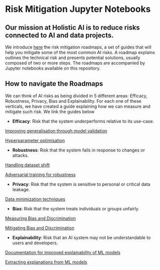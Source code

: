 # Risk Mitigation Jupyter Notebooks

## Our mission at Holistic AI is to reduce risks connected to AI and data projects.

We introduce [here](https://holisticai.gitbook.io/roadmaps-for-risk-mitigation/#how-to-navigate-the-roadmaps) the risk mitigation roadmaps, a set of guides
that will help you mitigate some of the most common AI risks. A roadmap explains outlines the technical risk and presents potential solutions, usually 
composed of two or more steps. The roadmaps are accompanied by Jupyter notebooks available on this repository.

## How to navigate the Roadmaps

We can think of AI risks as being divided in 5 different areas: Efficacy, Robustness, Privacy, Bias and Explainability. For each one of these verticals, we
have created a guide explaining how we can measure and mitigate such risk. We link the guides below

* **Efficacy**: Risk that the system underperforms relative to its use-case.

[Improving generalisation through model validation](https://holisticai.gitbook.io/roadmaps-for-risk-mitigation/mitigation-roadmaps/improving-generalization-through-model-validation)

[Hyperparameter optimisation](https://holisticai.gitbook.io/roadmaps-for-risk-mitigation/mitigation-roadmaps/hyperparameter-optimisation)

* **Robustness**: Risk that the system fails in response to changes or attacks.

[Handling dataset shift](https://holisticai.gitbook.io/roadmaps-for-risk-mitigation/mitigation-roadmaps/handling-dataset-shift)

[Adversarial training for robustness](https://holisticai.gitbook.io/roadmaps-for-risk-mitigation/mitigation-roadmaps/adversarial-training-for-robustness)

* **Privacy**: Risk that the system is sensitive to personal or critical data leakage.

[Data minimization techniques](https://holisticai.gitbook.io/roadmaps-for-risk-mitigation/mitigation-roadmaps/data-minimization-techniques)

* **Bias**: Risk that the system treats individuals or groups unfairly.

[Measuring Bias and Discrimination](https://holisticai.gitbook.io/roadmaps-for-risk-mitigation/mitigation-roadmaps/measuring-bias-and-discrimination)

[Mitigating Bias and Discrimination](https://holisticai.gitbook.io/roadmaps-for-risk-mitigation/mitigation-roadmaps/mitigating-bias-and-discrimination)

* **Explainability**: Risk that an AI system may not be understandable to users and developers.

[Documentation for improved explainability of ML models](https://holisticai.gitbook.io/roadmaps-for-risk-mitigation/mitigation-roadmaps/documentation-for-improved-explainability-of-machine-learning-models)

[Extracting explanations from ML models](https://holisticai.gitbook.io/roadmaps-for-risk-mitigation/mitigation-roadmaps/extracting-explanations-from-machine-learning-models)
